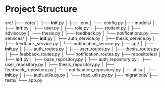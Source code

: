 # Project Structure
src/
├── core/
│   ├── __init__.py
│   ├── .env
│   └── config.py
├── models/
│   ├── __init__.py
│   ├── user.py
│   ├── role.py
│   ├── student.py
│   ├── advisor.py
│   ├── thesis.py
│   ├── feedback.py
│   └── notifications.py
├── services/
│   ├── __init__.py
│   ├── auth_service.py
│   ├── thesis_service.py
│   ├── feedback_service.py
│   └── notification_service.py
├── api/
│   ├── __init__.py
│   ├── auth_routes.py
│   ├── user_routes.py
│   ├── thesis_routes.py
│   ├── feebback_routes.py
│   └── notification_routes.py
├── repositories/
│   ├── __init__.py
│   ├── base_repository.py
│   ├── auth_repository.py
│   ├── user_repository.py
│   ├── thesis_repository.py
│   ├── feedback_repository.py
│   └── notification_repository.py
├── utils/
│   ├── __init__.py
│   ├── auth_utils.py.py
│   └── rbac_utils.py.py
├── migrations/
├── tests/
└── app.py


